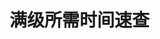 # 满级所需时间速查

<LevelExp :EXP="EXP" :dailyTask="DailyTask" :recovery="Recovery" :pay2win="Pay2Win" :expChange="ExpChange" :exploreName="ExploreName" />

<script setup>
import {EXP,Recovery,DailyTask,Pay2Win,ExpChange} from "../.vitepress/components/hsr/exp.ts";
import {ExploreName} from "../.vitepress/components/hsr/utils.ts";

import LevelExp from "../.vitepress/components/LevelExp.vue";
</script>
